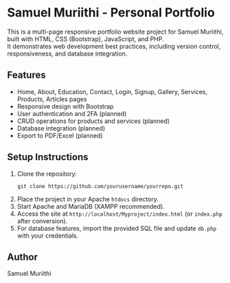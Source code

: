 # Samuel Muriithi - Personal Portfolio

This is a multi-page responsive portfolio website project for Samuel Muriithi, built with HTML, CSS (Bootstrap), JavaScript, and PHP.  
It demonstrates web development best practices, including version control, responsiveness, and database integration.

## Features
- Home, About, Education, Contact, Login, Signup, Gallery, Services, Products, Articles pages
- Responsive design with Bootstrap
- User authentication and 2FA (planned)
- CRUD operations for products and services (planned)
- Database integration (planned)
- Export to PDF/Excel (planned)

## Setup Instructions
1. Clone the repository:
   ```
   git clone https://github.com/yourusername/yourrepo.git
   ```
2. Place the project in your Apache `htdocs` directory.
3. Start Apache and MariaDB (XAMPP recommended).
4. Access the site at `http://localhost/Myproject/index.html` (or `index.php` after conversion).
5. For database features, import the provided SQL file and update `db.php` with your credentials.

## Author
Samuel Muriithi
